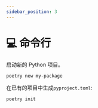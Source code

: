```yaml
---
sidebar_position: 3
---
```


# 💻 命令行

启动新的 Python 项目。
```bash
poetry new my-package
```
在已有的项目中生成`pyproject.toml`:
```bash
poetry init
```
